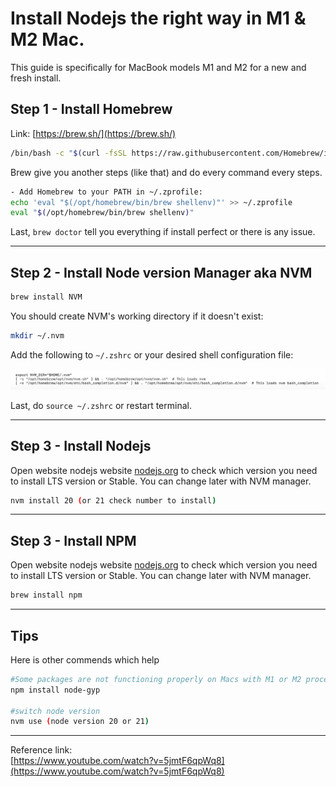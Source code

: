 # Install Nodejs the right way in M1 & M2 Mac.

This guide is specifically for MacBook models M1 and M2 for a new and fresh install.

## Step 1 - Install Homebrew

Link: [https://brew.sh/](https://brew.sh/)

```bash
/bin/bash -c "$(curl -fsSL https://raw.githubusercontent.com/Homebrew/install/HEAD/install.sh)"
```

Brew give you another steps (like that) and do every command every steps.

```bash
- Add Homebrew to your PATH in ~/.zprofile:
echo 'eval "$(/opt/homebrew/bin/brew shellenv)"' >> ~/.zprofile
eval "$(/opt/homebrew/bin/brew shellenv)"
```

Last, `brew doctor` tell you everything if install perfect or there is any issue.

---

## Step 2 - Install Node version Manager aka NVM

```bash
brew install NVM
```

You should create NVM's working directory if it doesn't exist:

```bash
mkdir ~/.nvm
```

Add the following to `~/.zshrc` or your desired shell configuration file:

![Untitled](../assets/nvm-path-min.png)

Last, do `source ~/.zshrc` or restart terminal.

---

## Step 3 - Install Nodejs

Open website nodejs website [nodejs.org](http://nodejs.org/) to check which version you need to install LTS version or Stable. You can change later with NVM manager.

```bash
nvm install 20 (or 21 check number to install)
```

---

## Step 3 - Install NPM

Open website nodejs website [nodejs.org](http://nodejs.org/) to check which version you need to install LTS version or Stable. You can change later with NVM manager.

```bash
brew install npm
```

---

## Tips

Here is other commends which help

```bash
#Some packages are not functioning properly on Macs with M1 or M2 processors.
npm install node-gyp

#switch node version
nvm use (node version 20 or 21)
```

---

Reference link:  
[https://www.youtube.com/watch?v=5jmtF6qpWq8](https://www.youtube.com/watch?v=5jmtF6qpWq8)